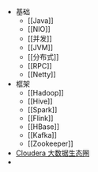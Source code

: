 - 基础
	- [[Java]]
	- [[NIO]]
	- [[并发]]
	- [[JVM]]
	- [[分布式]]
	- [[RPC]]
	- [[Netty]]
- 框架
	- [[Hadoop]]
	- [[Hive]]
	- [[Spark]]
	- [[Flink]]
	- [[HBase]]
	- [[Kafka]]
	- [[Zookeeper]]
- [Cloudera 大数据生态圈](https://www.cloudera.com/)
-